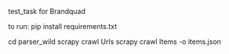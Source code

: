 test_task for Brandquad

to run:
pip install requirements.txt 

cd parser_wild
scrapy crawl Urls
scrapy crawl Items -o items.json
